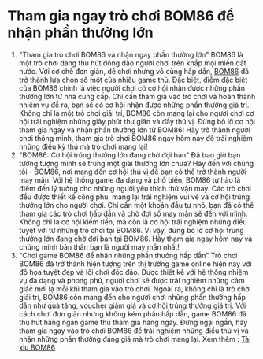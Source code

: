 
# Tham gia ngay trò chơi BOM86 để nhận phần thưởng lớn
1. "Tham gia trò chơi BOM86 và nhận ngay phần thưởng lớn"
BOM86 là một trò chơi đang thu hút đông đảo người chơi trên khắp mọi miền đất nước. Với cơ chế đơn giản, dễ chơi nhưng vô cùng hấp dẫn, <a href=" https://bom86.vip"> BOM86</a> đã trở thành lựa chọn số một của nhiều game thủ.
Đặc biệt, điểm đặc biệt của BOM86 chính là việc người chơi có cơ hội nhận được những phần thưởng lớn từ nhà cung cấp. Chỉ cần tham gia vào trò chơi và hoàn thành nhiệm vụ đề ra, bạn sẽ có cơ hội nhận được những phần thưởng giá trị.
Không chỉ là một trò chơi giải trí, BOM86 còn mang lại cho người chơi cơ hội trải nghiệm những giây phút thư giãn và đầy thú vị. Đừng bỏ lỡ cơ hội tham gia ngay và nhận phần thưởng lớn từ BOM86!
Hãy trở thành người chơi thông minh, tham gia trò chơi BOM86 ngay hôm nay để trải nghiệm những điều kỳ thú mà trò chơi mang lại!
2. "BOM86: Cơ hội trúng thưởng lớn đang chờ đợi bạn"
Đã bao giờ bạn tưởng tượng mình sẽ trúng một giải thưởng lớn chưa? Hãy đến với chúng tôi - BOM86, nơi mang đến cơ hội thú vị để bạn có thể trở thành người may mắn.
Với hệ thống game đa dạng và phổ biến, BOM86 tự hào là điểm đến lý tưởng cho những người yêu thích thử vận may. Các trò chơi đều được thiết kế công phu, mang lại trải nghiệm vui vẻ và cơ hội trúng thưởng lớn cho người chơi.
Chỉ cần một khoản đầu tư nhỏ, bạn đã có thể tham gia các trò chơi hấp dẫn và chờ đợi số may mắn sẽ đến với mình. Không chỉ là cơ hội kiếm tiền, mà còn là cơ hội trải nghiệm những điều tuyệt vời từ những trò chơi tại BOM86.
Vì vậy, đừng bỏ lỡ cơ hội trúng thưởng lớn đang chờ đợi bạn tại BOM86. Hãy tham gia ngay hôm nay và chứng minh bản thân bạn là người may mắn nhất!
3. "Chơi game BOM86 để nhận những phần thưởng hấp dẫn"
Trò chơi BOM86 đã trở thành hiện tượng trên thị trường game online hiện nay với đồ họa tuyệt đẹp và lối chơi độc đáo.
Được thiết kế với hệ thống nhiệm vụ đa dạng và phong phú, người chơi sẽ được trải nghiệm những cảm giác mới lạ mỗi khi tham gia vào trò chơi.
Ngoài ra, không chỉ là trò chơi giải trí, BOM86 còn mang đến cho người chơi những phần thưởng hấp dẫn như quà tặng, voucher giảm giá và cơ hội trúng thưởng giá trị.
Với cách chơi đơn giản nhưng không kém phần hấp dẫn, game BOM86 đã thu hút hàng ngàn game thủ tham gia hàng ngày.
Đừng ngại ngần, hãy tham gia ngay vào trò chơi BOM86 để trải nghiệm những điều thú vị và nhận những phần thưởng đáng giá mà trò chơi mang lại.
Xem thêm : <a href=" https://bom86.vip/tai-xiu-bom86/"> Tài xỉu BOM86</a>

